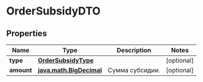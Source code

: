 
# OrderSubsidyDTO

## Properties
| Name | Type | Description | Notes |
| ------------ | ------------- | ------------- | ------------- |
| **type** | [**OrderSubsidyType**](OrderSubsidyType.md) |  |  [optional] |
| **amount** | [**java.math.BigDecimal**](java.math.BigDecimal.md) | Сумма субсидии. |  [optional] |




